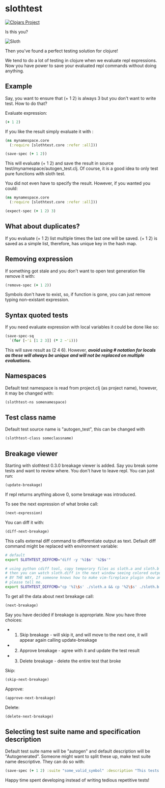 # slothtest

[![Clojars Project](https://img.shields.io/clojars/v/slothtest.svg)](https://clojars.org/slothtest)

Is this you?

![Sloth](http://pmdvod.nationalgeographic.com/NG_Video/742/275/140715-baby-sloth-orphanage-rescue-vin_640x360_304699971673.jpg)

Then you've found a perfect testing solution for clojure!

We tend to do a lot of testing in clojure when we evaluate repl expressions.
Now you have power to save your evaluated repl commands without doing anything.

## Example

Say, you want to ensure that (+ 1 2) is always 3 but you don't want to write test. How to do that?

Evaluate expression:
```clojure
(+ 1 2)
```

If you like the result simply evaluate it with :

```clojure
(ns mynamespace.core
  (:require [slothtest.core :refer :all]))

(save-spec (+ 1 2))
```

This will evaluate (+ 1 2) and save the result in source
test/mynamespace/autogen_test.clj. Of course, it is a good idea
to only test pure functions with sloth test.

You did not even have to specify the result. However, if you
wanted you could:

```clojure
(ns mynamespace.core
  (:require [slothtest.core :refer :all]))

(expect-spec (+ 1 2) 3)
```

## What about duplicates?

If you evaluate (+ 1 2) list multiple times the last one will be saved.
(+ 1 2) is saved as a simple list, therefore, has unique key in the hash map.

## Removing expression

If something got stale and you don't want to open test generation file remove it with:

```clojure
(remove-spec (+ 1 2))
```

Symbols don't have to exist, so, if function is gone, you can just remove typing
non-existant expression.

## Syntax quoted tests

If you need evaluate expression with local variables it could be done like so:

```clojure
(save-spec-sq
  `(for [~'i [1 2 3]] (* 2 ~'i)))
```

This will save result as (2 4 6). However, ***avoid using # notation for
locals as these will always be unique and will not be replaced on multiple evaluations.***

## Namespaces

Default test namespace is read from project.clj (as project name),
however, it may be changed with:
```clojure
(slothtest-ns somenamespace)
```

## Test class name

Default test source name is "autogen_test", this
can be changed with
```clojure
(slothtest-class someclassname)
```

## Breakage viewer

Starting with slothtest 0.3.0 breakage viewer
is added. Say you break some tests and want
to review where. You don't have to leave repl.
You can just run:
```clojure
(update-breakage)
```

If repl returns anything above 0, some breakage was introduced.

To see the next expression of what broke call:
```clojure
(next-expression)
```

You can diff it with:
```clojure
(diff-next-breakage)
```

This calls external diff command to differentiate output as text.
Default diff command might be replaced with environment variable:
```sh
# default
export SLOTHTEST_DIFFCMD="diff -y '%1$s' '%2$s'"

# using python cdiff tool, copy temporary files as sloth.a and sloth.b and view it as colored diff
# then you can watch sloth.diff in the next window seeing colored output.
# BY THE WAY, If someone knows how to make vim-fireplace plugin show ansi-colored text in evaluation output
# please tell me.
export SLOTHTEST_DIFFCMD="cp '%1\$s' ./sloth.a && cp '%2\$s' ./sloth.b && diff -u '%1\$s' '%2\$s' | cdiff -c always -s -w 50 | tee ./sloth.diff"
```

To get all the data about next breakage call:
```clojure
(next-breakage)
```

Say you have decided if breakage is appropriate. Now you have three choices:
- 1. Skip breakage - will skip it, and will move to the next one, it will appear again calling update-breakage
- 2. Approve breakage - agree with it and update the test result
- 3. Delete breakage - delete the entire test that broke

Skip:
```clojure
(skip-next-breakage)
```

Approve:
```clojure
(approve-next-breakage)
```

Delete:
```clojure
(delete-next-breakage)
```

## Selecting test suite name and specification description

Default test suite name will be "autogen" and default description
will be "Autogenerated". Someone might want to split these up,
make test suite name descriptive. They can do so with:
```clojure
(save-spec (+ 1 2) :suite "some_valid_symbol" :description "This tests basic arithmetic")
```

Happy time spent developing instead of writing tedious repetitive tests!
